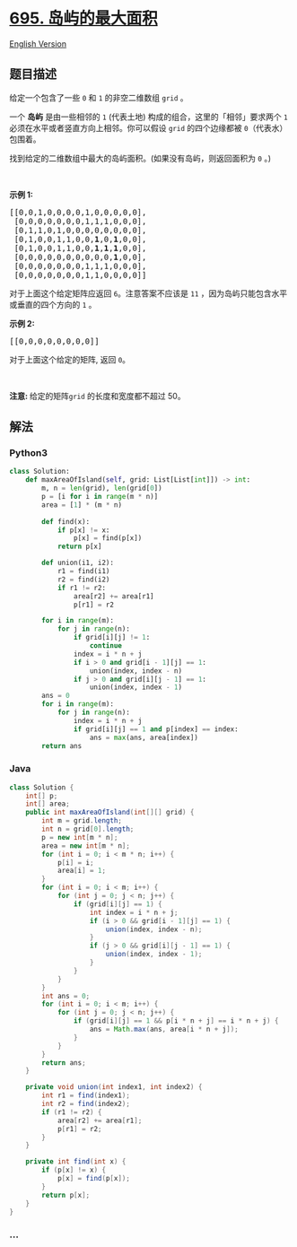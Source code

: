 # [695. 岛屿的最大面积](https://leetcode-cn.com/problems/max-area-of-island)

[English Version](/solution/0600-0699/0695.Max%20Area%20of%20Island/README_EN.md)

## 题目描述

<!-- 这里写题目描述 -->

<p>给定一个包含了一些 <code>0</code> 和 <code>1</code> 的非空二维数组&nbsp;<code>grid</code> 。</p>

<p>一个&nbsp;<strong>岛屿</strong>&nbsp;是由一些相邻的&nbsp;<code>1</code>&nbsp;(代表土地) 构成的组合，这里的「相邻」要求两个 <code>1</code> 必须在水平或者竖直方向上相邻。你可以假设&nbsp;<code>grid</code> 的四个边缘都被 <code>0</code>（代表水）包围着。</p>

<p>找到给定的二维数组中最大的岛屿面积。(如果没有岛屿，则返回面积为 <code>0</code> 。)</p>

<p>&nbsp;</p>

<p><strong>示例 1:</strong></p>

<pre>[[0,0,1,0,0,0,0,1,0,0,0,0,0],
 [0,0,0,0,0,0,0,1,1,1,0,0,0],
 [0,1,1,0,1,0,0,0,0,0,0,0,0],
 [0,1,0,0,1,1,0,0,<strong>1</strong>,0,<strong>1</strong>,0,0],
 [0,1,0,0,1,1,0,0,<strong>1</strong>,<strong>1</strong>,<strong>1</strong>,0,0],
 [0,0,0,0,0,0,0,0,0,0,<strong>1</strong>,0,0],
 [0,0,0,0,0,0,0,1,1,1,0,0,0],
 [0,0,0,0,0,0,0,1,1,0,0,0,0]]
</pre>

<p>对于上面这个给定矩阵应返回&nbsp;<code>6</code>。注意答案不应该是 <code>11</code> ，因为岛屿只能包含水平或垂直的四个方向的 <code>1</code> 。</p>

<p><strong>示例 2:</strong></p>

<pre>[[0,0,0,0,0,0,0,0]]</pre>

<p>对于上面这个给定的矩阵, 返回&nbsp;<code>0</code>。</p>

<p>&nbsp;</p>

<p><strong>注意:&nbsp;</strong>给定的矩阵<code>grid</code>&nbsp;的长度和宽度都不超过 50。</p>


## 解法

<!-- 这里可写通用的实现逻辑 -->

<!-- tabs:start -->

### **Python3**

<!-- 这里可写当前语言的特殊实现逻辑 -->

```python
class Solution:
    def maxAreaOfIsland(self, grid: List[List[int]]) -> int:
        m, n = len(grid), len(grid[0])
        p = [i for i in range(m * n)]
        area = [1] * (m * n)
        
        def find(x):
            if p[x] != x:
                p[x] = find(p[x])
            return p[x]

        def union(i1, i2):
            r1 = find(i1)
            r2 = find(i2)
            if r1 != r2:
                area[r2] += area[r1]
                p[r1] = r2

        for i in range(m):
            for j in range(n):
                if grid[i][j] != 1:
                    continue
                index = i * n + j
                if i > 0 and grid[i - 1][j] == 1:
                    union(index, index - n)
                if j > 0 and grid[i][j - 1] == 1:
                    union(index, index - 1)
        ans = 0
        for i in range(m):
            for j in range(n):
                index = i * n + j
                if grid[i][j] == 1 and p[index] == index:
                    ans = max(ans, area[index])
        return ans
```

### **Java**

<!-- 这里可写当前语言的特殊实现逻辑 -->

```java
class Solution {
    int[] p;
    int[] area;
    public int maxAreaOfIsland(int[][] grid) {
        int m = grid.length;
        int n = grid[0].length;
        p = new int[m * n];
        area = new int[m * n];
        for (int i = 0; i < m * n; i++) {
            p[i] = i;
            area[i] = 1;
        }
        for (int i = 0; i < m; i++) {
            for (int j = 0; j < n; j++) {
                if (grid[i][j] == 1) {
                    int index = i * n + j;
                    if (i > 0 && grid[i - 1][j] == 1) {
                        union(index, index - n);
                    }
                    if (j > 0 && grid[i][j - 1] == 1) {
                        union(index, index - 1);
                    }
                }
            }
        }
        int ans = 0;
        for (int i = 0; i < m; i++) {
            for (int j = 0; j < n; j++) {
                if (grid[i][j] == 1 && p[i * n + j] == i * n + j) {
                    ans = Math.max(ans, area[i * n + j]);
                }
            }
        }
        return ans;
    }

    private void union(int index1, int index2) {
        int r1 = find(index1);
        int r2 = find(index2);
        if (r1 != r2) {
            area[r2] += area[r1];
            p[r1] = r2;
        }
    }

    private int find(int x) {
        if (p[x] != x) {
            p[x] = find(p[x]);
        }
        return p[x];
    }
}
```

### **...**

```

```

<!-- tabs:end -->
